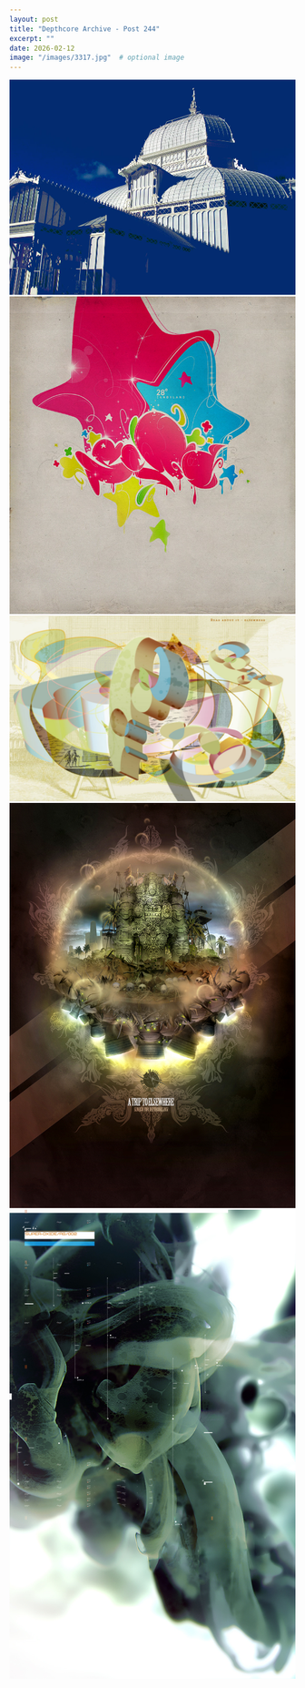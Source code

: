 ```yaml
---
layout: post
title: "Depthcore Archive - Post 244"
excerpt: ""
date: 2026-02-12
image: "/images/3317.jpg"  # optional image
---
```


<img src="/images/3317.jpg">
<img src="/images/3321.jpg" alt="3321.jpg"/>
<img src="/images/3322.jpg" alt="3322.jpg"/>
<img src="/images/3323.jpg" alt="3323.jpg"/>
<img src="/images/3324.jpg" alt="3324.jpg"/>
